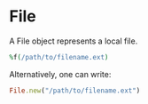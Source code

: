 # File

A File object represents a local file.

```ruby
%f(/path/to/filename.ext)
```


Alternatively, one can write:

```ruby
File.new("/path/to/filename.ext")
```

